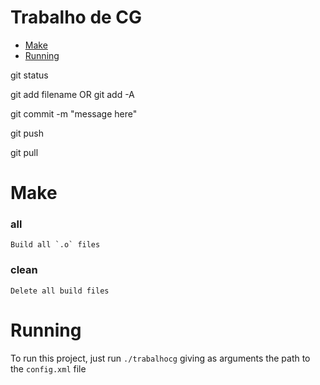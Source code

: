 # Trabalho de CG
- [Make](#make)
- [Running](#running)

git status

git add filename OR git add -A

git commit -m "message here"

git push

git pull

# Make

### all
    Build all `.o` files

### clean
    Delete all build files

# Running
To run this project, just run `./trabalhocg` giving as arguments the path to the `config.xml` file
